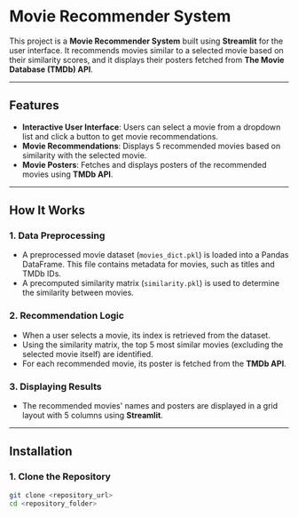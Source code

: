# **Movie Recommender System**

This project is a **Movie Recommender System** built using **Streamlit** for the user interface. It recommends movies similar to a selected movie based on their similarity scores, and it displays their posters fetched from **The Movie Database (TMDb) API**.

---

## **Features**

- **Interactive User Interface**: Users can select a movie from a dropdown list and click a button to get movie recommendations.  
- **Movie Recommendations**: Displays 5 recommended movies based on similarity with the selected movie.  
- **Movie Posters**: Fetches and displays posters of the recommended movies using **TMDb API**.

---

## **How It Works**

### **1. Data Preprocessing**
- A preprocessed movie dataset (`movies_dict.pkl`) is loaded into a Pandas DataFrame. This file contains metadata for movies, such as titles and TMDb IDs.  
- A precomputed similarity matrix (`similarity.pkl`) is used to determine the similarity between movies.

### **2. Recommendation Logic**
- When a user selects a movie, its index is retrieved from the dataset.  
- Using the similarity matrix, the top 5 most similar movies (excluding the selected movie itself) are identified.  
- For each recommended movie, its poster is fetched from the **TMDb API**.

### **3. Displaying Results**
- The recommended movies' names and posters are displayed in a grid layout with 5 columns using **Streamlit**.

---

## **Installation**

### **1. Clone the Repository**
```bash
git clone <repository_url>
cd <repository_folder>
